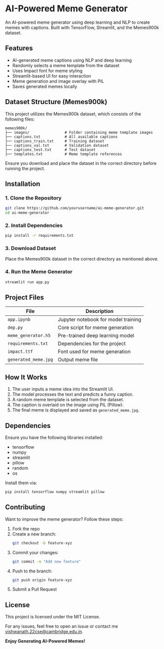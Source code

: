 # AI-Powered Meme Generator

An AI-powered meme generator using deep learning and NLP to create memes with captions. Built with TensorFlow, Streamlit, and the Memes900k dataset.

## Features
- AI-generated meme captions using NLP and deep learning  
- Randomly selects a meme template from the dataset  
- Uses Impact font for meme styling  
- Streamlit-based UI for easy interaction  
- Meme generation and image overlay with PIL  
- Saves generated memes locally  

## Dataset Structure (Memes900k)
This project utilizes the Memes900k dataset, which consists of the following files:

```
memes900k/
├── images/                # Folder containing meme template images
├── captions.txt           # All available captions
├── captions_train.txt     # Training dataset
├── captions_val.txt       # Validation dataset
├── captions_test.txt      # Test dataset
├── templates.txt          # Meme template references
```
Ensure you download and place the dataset in the correct directory before running the project.

## Installation

### 1. Clone the Repository  
```sh
git clone https://github.com/yourusername/ai-meme-generator.git
cd ai-meme-generator
```

### 2. Install Dependencies  
```sh
pip install -r requirements.txt
```

### 3. Download Dataset  
Place the Memes900k dataset in the correct directory as mentioned above.

### 4. Run the Meme Generator  
```sh
streamlit run app.py
```

## Project Files  

| File                 | Description                           |
|----------------------|--------------------------------------|
| `app.ipynb`         | Jupyter notebook for model training  |
| `dep.py`            | Core script for meme generation      |
| `meme_generator.h5` | Pre-trained deep learning model      |
| `requirements.txt`  | Dependencies for the project        |
| `impact.ttf`        | Font used for meme generation       |
| `generated_meme.jpg`| Output meme file                    |

## How It Works  

1. The user inputs a meme idea into the Streamlit UI.  
2. The model processes the text and predicts a funny caption.  
3. A random meme template is selected from the dataset.  
4. The caption is overlaid on the image using PIL (Pillow).  
5. The final meme is displayed and saved as `generated_meme.jpg`.  

## Dependencies  

Ensure you have the following libraries installed:
- tensorflow
- numpy
- streamlit
- pillow
- random
- os

Install them via:  
```sh
pip install tensorflow numpy streamlit pillow
```

## Contributing  

Want to improve the meme generator? Follow these steps:

1. Fork the repo  
2. Create a new branch:  
   ```sh
   git checkout -b feature-xyz
   ```
3. Commit your changes:  
   ```sh
   git commit -m "Add new feature"
   ```
4. Push to the branch:  
   ```sh
   git push origin feature-xyz
   ```
5. Submit a Pull Request  

## License  
This project is licensed under the MIT License.  

For any issues, feel free to open an issue or contact me vishwanath.22cse@cambridge.edu.in.  

**Enjoy Generating AI-Powered Memes!**

